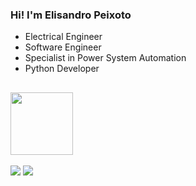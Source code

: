 <h3>Hi! I'm Elisandro Peixoto</h3>
<ul> 
   <li>Electrical Engineer</li>
   <li>Software Engineer</li>
   <li>Specialist in Power System Automation</li>
   <li>Python Developer</li>
</ul>

##

<img src=https://github.com/user-attachments/assets/37418946-bf8e-4559-b4ca-b52c4a4ff95b width=100><br>
<br>
<a href="mailto:elisandropeixoto21@gmailcom"><img src="https://img.shields.io/badge/Gmail-D14836?style=for-the-badge&logo=gmail&logoColor=white"></a>
<a href="https://www.linkedin.com/in/elisandro-peixoto-10317b139/"><img src="https://img.shields.io/badge/-LinkedIn-%230077B5?style=for-the-badge&logo=linkedin&logoColor=white"></a>

